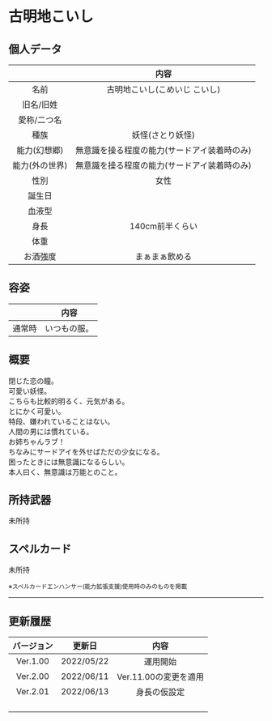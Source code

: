 # 古明地こいし

## 個人データ
||内容|
|:---:|:---:|
|名前|古明地こいし(こめいじ こいし)|
|旧名/旧姓||
|愛称/二つ名||
|種族|妖怪(さとり妖怪)|
|能力(幻想郷)|無意識を操る程度の能力(サードアイ装着時のみ)|
|能力(外の世界)|無意識を操る程度の能力(サードアイ装着時のみ)|
|性別|女性|
|誕生日||
|血液型||
|身長|140cm前半くらい|
|体重||
|お酒強度|まぁまぁ飲める|

## 容姿
||内容|
|:---:|:---:|
|通常時|いつもの服。|

## 概要
閉じた恋の瞳。<br>
可愛い妖怪。<br>
こちらも比較的明るく、元気がある。<br>
とにかく可愛い。<br>
特段、嫌われていることはない。<br>
人間の男には慣れている。<br>
お姉ちゃんラブ！<br>
ちなみにサードアイを外せばただの少女になる。<br>
困ったときには無意識になるらしい。<br>
本人曰く、無意識は万能とのこと。

## 所持武器
未所持

## スペルカード
未所持

<sup>
※スペルカードエンハンサー(能力拡張支援)使用時のみのものを掲載
</sup>

***

## 更新履歴
|バージョン|更新日|内容|
|:---:|:---:|:---:|
|Ver.1.00|2022/05/22|運用開始|
|Ver.2.00|2022/06/11|Ver.11.00の変更を適用|
|Ver.2.01|2022/06/13|身長の仮設定|
||||
||||
||||
||||

